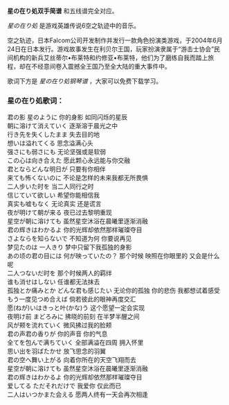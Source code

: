 

**星の在り処双手简谱** 和五线谱完全对应。

_星の在り処_ 是游戏英雄传说6空之轨迹中的音乐。

空之轨迹，日本Falcom公司开发制作并发行一款角色扮演类游戏，于2004年6月24日在日本发行。游戏故事发生在利贝尔王国，玩家扮演隶属于“游击士协会”民间机构的新兵艾丝蒂尔•布莱特和约修亚•布莱特，他们为了磨练自我而踏上旅程，却在不经意间卷入震撼全王国乃至全大陆的重大事件中。

歌词下方是 _星の在り処钢琴谱_ ，大家可以免费下载学习。

### 星の在り処歌词：

君の影 星のように 你的身影 如同闪烁的星辰  
朝に溶けて消えていく 逐渐溶于晨光之中  
行き先を失くしたまま 失去目的地  
想いは溢れてくる 思念溢满心头  
强さにも弱さにも 无论坚强或是软弱  
この心は向き合えた 愿此颗心永远能与你交融  
君とならどんな明日が 只要有你相伴  
来ても怖くないのに 不论是怎样的未来我都无所畏惧  
二人步いた时を 当二人同行之时  
信じていて欲しい 希望你能相信我  
真实も嘘もなく 无论真实 还是谎言  
夜が明けて朝が来る 夜已过去黎明重现  
星空が朝に溶けても 虽然星空沐浴在晨曦里逐渐消融  
君の辉きはわかるよ 你的光辉却依然那样璀璨夺目  
さよならを知らないで 不知道为何 你要说再见  
梦见たのは 一人きり 梦中只留下我孤独的身影  
あの顷の君の目には 何が映っていたの？ 那个时候 映照在你眼里的 又会是什么呢  
二人つないだ时を 那个时候两人的羁绊  
谁も消せはしない 任谁都无法抹去  
孤独とか痛みとか どんな君も感じたい 无论你的孤独 你的悲伤 我都想试着感受  
もう一度见つめ合えば 倘若彼此的眼神再度交汇  
愿(ねが)いはきっと叶(かな)う 这个愿望一定会实现  
夜明け前 まどろみに 拂晓的前刻 在半梦半醒之间  
风が颊を流れていく 微风拂过我的脸颊  
君の声君の香りが 你的声音 你的气息  
全てを包んで满ちていく 全部满溢在四周 拥入怀里  
思い出を羽ばたかせ 放飞思念的羽翼  
君の空へ舞い上がる 向着你所在的天空飞翔而去  
星空が朝に溶けても 虽然星空沐浴在晨曦里逐渐消融  
君の辉きはわかるよ 你的光辉却依然那样璀璨夺目  
爱してる ただそれだけで 我爱你 仅此而已  
二人はいつかまた会える 愿两人终有一天会再次相逢

